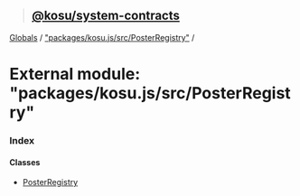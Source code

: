 > ## [@kosu/system-contracts](../README.md)

[Globals](../globals.md) / ["packages/kosu.js/src/PosterRegistry"](_packages_kosu_js_src_posterregistry_.md) /

# External module: "packages/kosu.js/src/PosterRegistry"

### Index

#### Classes

* [PosterRegistry](../classes/_packages_kosu_js_src_posterregistry_.posterregistry.md)